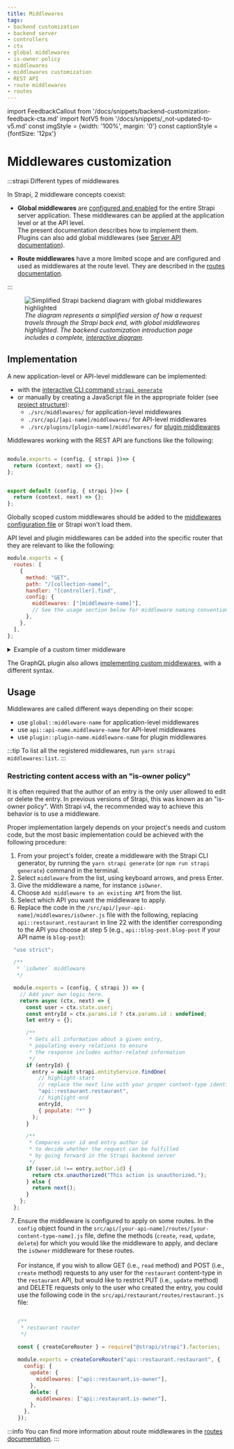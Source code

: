 ```yaml
---
title: Middlewares
tags:
- backend customization
- backend server
- controllers
- ctx
- global middlewares
- is-owner policy
- middlewares
- middlewares customization
- REST API 
- route middlewares
- routes
---
```


import FeedbackCallout from '/docs/snippets/backend-customization-feedback-cta.md'
import NotV5 from '/docs/snippets/_not-updated-to-v5.md'
const imgStyle = {width: '100%', margin: '0'}
const captionStyle = {fontSize: '12px'}

# Middlewares customization

<NotV5 />

:::strapi Different types of middlewares

In Strapi, 2 middleware concepts coexist:

- **Global middlewares** are [configured and enabled](/dev-docs/configurations/middlewares) for the entire Strapi server application. These middlewares can be applied at the application level or at the API level. <br/>The present documentation describes how to implement them.<br/>Plugins can also add global middlewares (see [Server API documentation](/dev-docs/plugins/server-api)).

- **Route middlewares** have a more limited scope and are configured and used as middlewares at the route level. They are described in the [routes documentation](/dev-docs/backend-customization/routes#middlewares).

:::

<figure style={imgStyle}>
  <img src="/img/assets/backend-customization/diagram-global-middlewares.png" alt="Simplified Strapi backend diagram with global middlewares highlighted" />
  <em><figcaption style={captionStyle}>The diagram represents a simplified version of how a request travels through the Strapi back end, with global middlewares highlighted. The backend customization introduction page includes a complete, <a href="/dev-docs/backend-customization#interactive-diagram">interactive diagram</a>.</figcaption></em>
</figure>

## Implementation

A new application-level or API-level middleware can be implemented:

- with the [interactive CLI command `strapi generate`](/dev-docs/cli#strapi-generate)
- or manually by creating a JavaScript file in the appropriate folder (see [project structure](/dev-docs/project-structure)):
  - `./src/middlewares/` for application-level middlewares
  - `./src/api/[api-name]/middlewares/` for API-level middlewares
  - `./src/plugins/[plugin-name]/middlewares/` for [plugin middlewares](/dev-docs/plugins/server-api#middlewares)

Middlewares working with the REST API are functions like the following:

<Tabs groupId="js-ts">
<TabItem value="js" label="JavaScript">

```js title="./src/middlewares/my-middleware.js or ./src/api/[api-name]/middlewares/my-middleware.js"

module.exports = (config, { strapi })=> {
  return (context, next) => {};
};
```

</TabItem>

<TabItem value="ts" label="TypeScript">

```js title="./src/middlewares/my-middleware.js or ./src/api/[api-name]/middlewares/my-middleware.ts"

export default (config, { strapi })=> {
  return (context, next) => {};
};
```

</TabItem>
</Tabs>

Globally scoped custom middlewares should be added to the [middlewares configuration file](/dev-docs/configurations/middlewares#loading-order) or Strapi won't load them.

API level and plugin middlewares can be added into the specific router that they are relevant to like the following:

```js title="./src/api/[api-name]/routes/[collection-name].js or ./src/plugins/[plugin-name]/server/routes/index.js"
module.exports = {
  routes: [
    {
      method: "GET",
      path: "/[collection-name]",
      handler: "[controller].find",
      config: {
        middlewares: ["[middleware-name]"],
        // See the usage section below for middleware naming conventions
      },
    },
  ],
};
```

<details>
<summary>Example of a custom timer middleware</summary>

<Tabs groupId="js-ts">
<TabItem value="js" label="JavaScript">

```js title="path: /config/middlewares.js"
module.exports = () => {
  return async (ctx, next) => {
    const start = Date.now();

    await next();

    const delta = Math.ceil(Date.now() - start);
    ctx.set('X-Response-Time', delta + 'ms');
  };
};
```

</TabItem>

<TabItem value="ts" label="TypeScript">

```js title="/config/middlewares.ts"

export default () => {
  return async (ctx, next) => {
    const start = Date.now();

    await next();

    const delta = Math.ceil(Date.now() - start);
    ctx.set('X-Response-Time', delta + 'ms');
  };
};
```

</TabItem>
</Tabs>

</details>

The GraphQL plugin also allows [implementing custom middlewares](/dev-docs/plugins/graphql#middlewares), with a different syntax.

## Usage

Middlewares are called different ways depending on their scope:

- use `global::middleware-name` for application-level middlewares
- use `api::api-name.middleware-name` for API-level middlewares
- use `plugin::plugin-name.middleware-name` for plugin middlewares

:::tip
To list all the registered middlewares, run `yarn strapi middlewares:list`.
:::

### Restricting content access with an "is-owner policy"

It is often required that the author of an entry is the only user allowed to edit or delete the entry. In previous versions of Strapi, this was known as an "is-owner policy". With Strapi v4, the recommended way to achieve this behavior is to use a middleware.

Proper implementation largely depends on your project's needs and custom code, but the most basic implementation could be achieved with the following procedure: 

1. From your project's folder, create a middleware with the Strapi CLI generator, by running the `yarn strapi generate` (or `npm run strapi generate`) command in the terminal.
2. Select `middleware` from the list, using keyboard arrows, and press Enter.
3. Give the middleware a name, for instance `isOwner`.
4. Choose `Add middleware to an existing API` from the list.
5. Select which API you want the middleware to apply.
6. Replace the code in the `/src/api/[your-api-name]/middlewares/isOwner.js` file with the following, replacing `api::restaurant.restaurant` in line 22 with the identifier corresponding to the API you choose at step 5 (e.g., `api::blog-post.blog-post` if your API name is `blog-post`):

  ```js showLineNumbers title="src/api/blog-post/middlewares/isOwner.js"
    "use strict";

    /**
     * `isOwner` middleware
     */

    module.exports = (config, { strapi }) => {
      // Add your own logic here.
      return async (ctx, next) => {
        const user = ctx.state.user;
        const entryId = ctx.params.id ? ctx.params.id : undefined;
        let entry = {};

        /** 
         * Gets all information about a given entry,
         * populating every relations to ensure 
         * the response includes author-related information
         */
        if (entryId) {
          entry = await strapi.entityService.findOne(
            // highlight-start
            // replace the next line with your proper content-type identifier
            "api::restaurant.restaurant",
            // highlight-end
            entryId,
            { populate: "*" }
          );
        }

        /**
         * Compares user id and entry author id
         * to decide whether the request can be fulfilled
         * by going forward in the Strapi backend server
         */
        if (user.id !== entry.author.id) {
          return ctx.unauthorized("This action is unauthorized.");
        } else {
          return next();
        }
      };
    };
  ```

7. Ensure the middleware is configured to apply on some routes. In the `config` object found in the `src/api/[your-api–name]/routes/[your-content-type-name].js` file, define the methods (`create`, `read`, `update`, `delete`) for which you would like the middleware to apply, and declare the `isOwner` middleware for these routes.<br /><br />For instance, if you wish to allow GET (i.e., `read` method) and POST (i.e., `create` method) requests to any user for the `restaurant` content-type in the `restaurant` API, but would like to restrict PUT (i.e., `update` method) and DELETE requests only to the user who created the entry, you could use the following code in the `src/api/restaurant/routes/restaurant.js` file:

    ```js title="src/api/restaurant/routes/restaurant.js"

    /**
     * restaurant router
     */
      
    const { createCoreRouter } = require("@strapi/strapi").factories;

    module.exports = createCoreRouter("api::restaurant.restaurant", {
      config: {
        update: {
          middlewares: ["api::restaurant.is-owner"],
        },
        delete: {
          middlewares: ["api::restaurant.is-owner"],
        },
      },
    });
    ```

:::info
You can find more information about route middlewares in the [routes documentation](/dev-docs/backend-customization/routes).
:::
